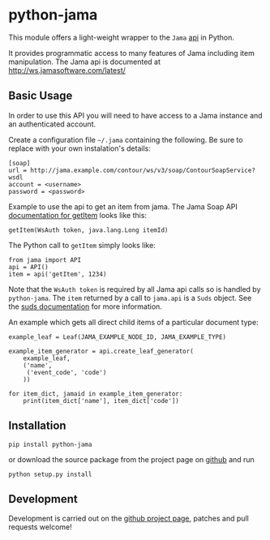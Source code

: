 
# python-jama

This module offers a light-weight wrapper to the `Jama` [api][1] in Python.

It provides programmatic access to many features of Jama including item
manipulation. The Jama api is documented at <http://ws.jamasoftware.com/latest/>

## Basic Usage

In order to use this API you will need to have access to a Jama instance and an
authenticated account.

Create a configuration file `~/.jama` containing the following. Be sure to replace
with your own instalation's details:

    [soap]
    url = http://jama.example.com/contour/ws/v3/soap/ContourSoapService?wsdl
    account = <username>
    password = <password>

Example to use the api to get an item from jama. The Jama Soap API
[documentation for getItem][3] looks like this:

    getItem(WsAuth token, java.lang.Long itemId)

The Python call to `getItem` simply looks like:

    from jama import API
    api = API()
    item = api('getItem', 1234)

Note that the `WsAuth token` is required by all Jama api calls so is handled
by `python-jama`. The `item` returned by a call to `jama.api` is a `Suds`
object. See the [suds documentation][4] for more information.

An example which gets all direct child items of a particular document type:

    example_leaf = Leaf(JAMA_EXAMPLE_NODE_ID, JAMA_EXAMPLE_TYPE)

    example_item_generator = api.create_leaf_generator(
        example_leaf,
        ('name',
         ('event_code', 'code')
        ))

    for item_dict, jamaid in example_item_generator:
        print(item_dict['name'], item_dict['code'])

## Installation

    pip install python-jama

or download the source package from the project page on [github][2] and run

    python setup.py install

## Development

Development is carried out on the [github project page][2], patches and pull requests welcome!

[1]: <http://ws.jamasoftware.com/latest/com/jamasoftware/contour/ws/v3/ContourSoapServiceImpl.html>
[2]: <https://github.com/dynamiccontrols/python-jama/>
[3]: <http://ws.jamasoftware.com/latest/com/jamasoftware/contour/ws/v3/ContourSoapServiceImpl.html#getItem(com.jamasoftware.contour.ws.v3.WsAuth, java.lang.Long)>
[4]: <https://fedorahosted.org/suds/wiki/Documentation>
